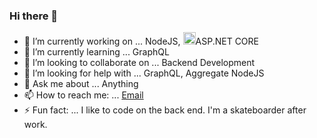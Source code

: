 ### Hi there 👋

<!--
**andriancabisada/andriancabisada** is a ✨ _special_ ✨ repository because its `README.md` (this file) appears on your GitHub profile.

Here are some ideas to get you started:
-->
- 🔭 I’m currently working on ... NodeJS,  <img height=20 src="https://ardalis.com/static/2bcf8d1ec45106e529bb3a6176467a31/c5cb2/aspnetcore-logo.png" alt="ASP.NET CORE">ASP.NET CORE
- 🌱 I’m currently learning ... GraphQL
- 👯 I’m looking to collaborate on ... Backend Development
- 🤔 I’m looking for help with ... GraphQL, Aggregate NodeJS
- 💬 Ask me about ... Anything
- 📫 How to reach me: ... [Email](mailto:cabisadaandrian@gmail.com)
- ⚡ Fun fact: ... I like to code on the back end. I'm a skateboarder after work.

